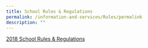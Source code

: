 ```yaml
---
title: School Rules & Regulations
permalink: /information-and-services/Rules/permalink
description: ""
---
```

[2018 School Rules & Regulations](/files/2018%20School%20Rules%20&%20Regulations.pdf)